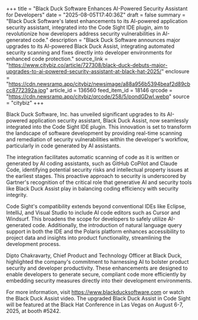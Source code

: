 +++
title = "Black Duck Software Enhances AI-Powered Security Assistant for Developers"
date = "2025-08-05T17:40:36Z"
draft = false
summary = "Black Duck Software's latest enhancements to its AI-powered application security assistant, integrated into the Code Sight IDE plugin, aim to revolutionize how developers address security vulnerabilities in AI-generated code."
description = "Black Duck Software announces major upgrades to its AI-powered Black Duck Assist, integrating automated security scanning and fixes directly into developer environments for enhanced code protection."
source_link = "https://www.citybiz.co/article/727308/black-duck-debuts-major-upgrades-to-ai-powered-security-assistant-at-black-hat-2025/"
enclosure = "https://cdn.newsramp.app/citybiz/newsimage/a88a956b5394beaf2d89cbcc8772392a.jpg"
article_id = 136560
feed_item_id = 18146
qrcode = "https://cdn.newsramp.app/citybiz/qrcode/258/5/pondGDwI.webp"
source = "citybiz"
+++

<p>Black Duck Software, Inc. has unveiled significant upgrades to its AI-powered application security assistant, Black Duck Assist, now seamlessly integrated into the Code Sight IDE plugin. This innovation is set to transform the landscape of software development by providing real-time scanning and remediation of security vulnerabilities within the developer's workflow, particularly in code generated by AI assistants.</p><p>The integration facilitates automatic scanning of code as it is written or generated by AI coding assistants, such as GitHub CoPilot and Claude Code, identifying potential security risks and intellectual property issues at the earliest stages. This proactive approach to security is underscored by Gartner's recognition of the critical role that generative AI and security tools like Black Duck Assist play in balancing coding efficiency with security integrity.</p><p>Code Sight's compatibility extends beyond conventional IDEs like Eclipse, IntelliJ, and Visual Studio to include AI code editors such as Cursor and Windsurf. This broadens the scope for developers to safely utilize AI-generated code. Additionally, the introduction of natural language query support in both the IDE and the Polaris platform enhances accessibility to project data and insights into product functionality, streamlining the development process.</p><p>Dipto Chakravarty, Chief Product and Technology Officer at Black Duck, highlighted the company's commitment to harnessing AI to bolster product security and developer productivity. These enhancements are designed to enable developers to generate secure, compliant code more efficiently by embedding security measures directly into their development environments.</p><p>For more information, visit <a href='https://www.blackducksoftware.com' rel='nofollow' target='_blank'>https://www.blackducksoftware.com</a> or watch the Black Duck Assist video. The upgraded Black Duck Assist in Code Sight will be featured at the Black Hat Conference in Las Vegas on August 6-7, 2025, at booth #5242.</p>